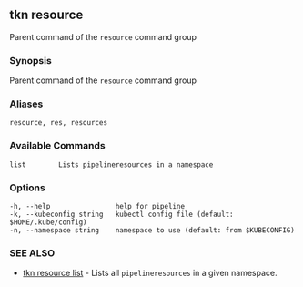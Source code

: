 ## tkn resource

Parent command of the `resource` command group

### Synopsis

Parent command of the `resource` command group

### Aliases

```
resource, res, resources
```

### Available Commands

```
list        Lists pipelineresources in a namespace
```

### Options

```
-h, --help                help for pipeline
-k, --kubeconfig string   kubectl config file (default: $HOME/.kube/config)
-n, --namespace string    namespace to use (default: from $KUBECONFIG)
```

### SEE ALSO

* [tkn resource list](tkn_resource_list.md)	 - Lists all `pipelineresources` in a given namespace.
